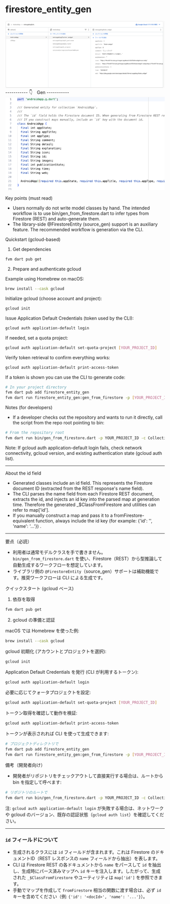 # firestore_entity_gen
![](image/firestore.png)
----------- 👇　Gen -----------
![](image/entity.png)


Key points (must read)
- Users normally do not write model classes by hand. The intended workflow is to use bin/gen_from_firestore.dart to infer types from Firestore (REST) and auto-generate them.
- The library-side @FirestoreEntity (source_gen) support is an auxiliary feature. The recommended workflow is generation via the CLI.

Quickstart (gcloud-based)

1) Get dependencies

```bash
fvm dart pub get
```

2) Prepare and authenticate gcloud

Example using Homebrew on macOS:

```bash
brew install --cask gcloud
```

Initialize gcloud (choose account and project):

```bash
gcloud init
```

Issue Application Default Credentials (token used by the CLI):

```bash
gcloud auth application-default login
```

If needed, set a quota project:

```bash
gcloud auth application-default set-quota-project [YOUR_PROJECT_ID]
```

Verify token retrieval to confirm everything works:

```bash
gcloud auth application-default print-access-token
```

If a token is shown you can use the CLI to generate code:

```bash
# In your project directory
fvm dart pub add firestore_entity_gen
fvm dart run firestore_entity_gen:gen_from_firestore -p [YOUR_PROJECT_ID] -c [Collection name] -o [output base e.g.: example/lib/generated]
```

Notes (for developers)
- If a developer checks out the repository and wants to run it directly, call the script from the repo root pointing to bin:

```bash
# From the repository root
fvm dart run bin/gen_from_firestore.dart -p YOUR_PROJECT_ID -c Collection -o example/lib/generated
```

Note: If gcloud auth application-default login fails, check network connectivity, gcloud version, and existing authentication state (gcloud auth list).

---

About the id field

- Generated classes include an id field. This represents the Firestore document ID (extracted from the REST response's name field).
- The CLI parses the name field from each Firestore REST document, extracts the id, and injects an id key into the parsed map at generation time. Therefore the generated _$ClassFromFirestore and utilities can refer to map['id'].
- If you manually construct a map and pass it to a fromFirestore-equivalent function, always include the id key (for example: {'id': '<docId>', 'name': '...'}) .

---

要点（必読）
- 利用者は通常モデルクラスを手で書きません。`bin/gen_from_firestore.dart` を使い、Firestore（REST）から型推論して自動生成するワークフローを想定しています。
- ライブラリ側の `@FirestoreEntity`（source_gen）サポートは補助機能です。推奨ワークフローは CLI による生成です。

クイックスタート (gcloud ベース)

1) 依存を取得

```bash
fvm dart pub get
```

2) gcloud の準備と認証

macOS では Homebrew を使った例:

```bash
brew install --cask gcloud
```

gcloud 初期化 (アカウントとプロジェクトを選択):

```bash
gcloud init
```

Application Default Credentials を発行 (CLI が利用するトークン):

```bash
gcloud auth application-default login
```

必要に応じてクォータプロジェクトを設定:

```bash
gcloud auth application-default set-quota-project [YOUR_PROJECT_ID]
```

トークン取得を確認して動作を検証:

```bash
gcloud auth application-default print-access-token
```

トークンが表示されれば CLI を使って生成できます:

```bash
# プロジェクトディレクトリで
fvm dart pub add firestore_entity_gen
fvm dart run firestore_entity_gen:gen_from_firestore -p [YOUR_PROJECT_ID] -c [Collection name] -o [出力バス 例：example/lib/generated]
```

備考（開発者向け）
- 開発者がリポジトリをチェックアウトして直接実行する場合は、ルートから bin を指定して呼べます:

```bash
# リポジトリのルートで
fvm dart run bin/gen_from_firestore.dart -p YOUR_PROJECT_ID -c Collection -o example/lib/generated
```

注: `gcloud auth application-default login` が失敗する場合は、ネットワークや gcloud のバージョン、既存の認証状態（`gcloud auth list`）を確認してください。

---

### `id` フィールドについて

- 生成されるクラスには `id` フィールドが含まれます。これは Firestore のドキュメントID（REST レスポンスの `name` フィールドから抽出）を表します。
- CLI は Firestore REST の各ドキュメントから `name` をパースして `id` を抽出し、生成時にパース済みマップへ `id` キーを注入します。したがって、生成された `_$ClassFromFirestore` やユーティリティは `map['id']` を参照できます。
- 手動でマップを作成して `fromFirestore` 相当の関数に渡す場合は、必ず `id` キーを含めてください（例: `{'id': '<docId>', 'name': '...'}`）。
